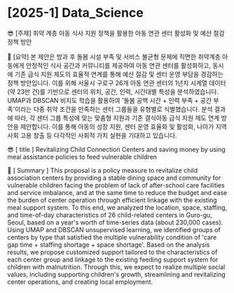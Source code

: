 # [2025-1] Data_Science

😎 [주제] 취약 계층 아동 식사 지원 정책을 활용한 아동 연관 센터 활성화 및 예산 절감 정책 방안

🙌 [요약] 본 제안은 방과 후 돌봄 시설 부족 및 서비스 불균형 문제에 직면한 취약계층 아동에게 안정적인 식사 공간과 커뮤니티를 제공하여 아동 연관 센터를 활성화하고, 동시에 기존 급식 지원 제도의 효율적 연계를 통해 예산 절감 및 센터 운영 부담을 경감하는 정책 방안입니다.
이를 위해 서울시 구로구 26개 아동 연관 센터의 1년치 시계열 데이터(약 23만 건)를 기반으로 센터의 위치, 공간, 인력, 시간대별 특성을 분석하였습니다. UMAP과 DBSCAN 비지도 학습을 활용하여 '돌봄 공백 시간 + 인력 부족 + 공간 부족'이라는 다중 취약 조건을 만족하는 센터 그룹들을 유형별로 식별했습니다.
분석 결과에 따라, 각 센터 그룹 특성에 맞는 맞춤형 지원과 기존 결식아동 급식 지원 제도 연계 방안을 제안합니다. 이를 통해 아동의 성장 지원, 센터 운영 효율화 및 활성화, 나아가 지역사회 고용 창출 등 다각적인 사회적 가치 실현을 기대하고 있습니다.

😎 [ title ]  Revitalizing Child Connection Centers and saving money by using meal assistance policies to feed vulnerable children

🙌 [ Summary ] This proposal is a policy measure to revitalize child association centers by providing a stable dining space and community for vulnerable children facing the problem of lack of after-school care facilities and service imbalance, and at the same time to reduce the budget and ease the burden of center operation through efficient linkage with the existing meal support system.
To this end, we analyzed the location, space, staffing, and time-of-day characteristics of 26 child-related centers in Guro-gu, Seoul, based on a year's worth of time-series data (about 230,000 cases). Using UMAP and DBSCAN unsupervised learning, we identified groups of centers by type that satisfied the multiple vulnerability condition of 'care gap time + staffing shortage + space shortage'.
Based on the analysis results, we propose customized support tailored to the characteristics of each center group and linkage to the existing feeding support system for children with malnutrition. Through this, we expect to realize multiple social values, including supporting children's growth, streamlining and revitalizing center operations, and creating local employment.

